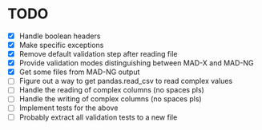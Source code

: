 # TODO

- [x] Handle boolean headers
- [x] Make specific exceptions
- [x] Remove default validation step after reading file
- [x] Provide validation modes distinguishing between MAD-X and MAD-NG
- [x] Get some files from MAD-NG output
- [ ] Figure out a way to get pandas.read_csv to read complex values
- [ ] Handle the reading of complex columns (no spaces pls)
- [ ] Handle the writing of complex columns (no spaces pls)
- [ ] Implement tests for the above
- [ ] Probably extract all validation tests to a new file
